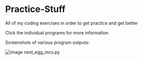 # Practice-Stuff
All of my coding exercises in order to get practice and get better

Click the individual programs for more information


Screenshots of various program outputs:

  ![image](https://user-images.githubusercontent.com/28661680/69292053-06e69080-0bd3-11ea-92af-dfa1b2ff5ecc.png)
  nest_egg_mcs.py

